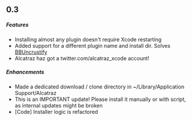 ## 0.3

##### Features

- Installing almost any plugin doesn't require Xcode restarting
- Added support for a different plugin name and install dir. Solves [BBUncrustify](https://github.com/mneorr/alcatraz-packages/pull/17)
- Alcatraz haz got a twitter.com/alcatraz_xcode account!


##### Enhancements

- Made a dedicated download / clone directory in ~/Library/Application Support/Alcatraz
- This is an IMPORTANT update! Please install it manually or with script, as internal updates might be broken
- [Code] Installer logic is refactored
